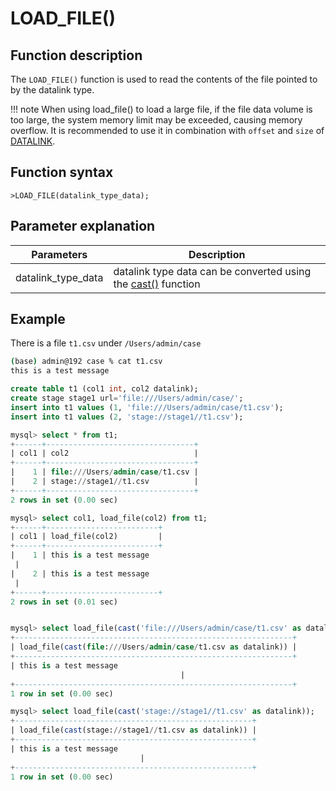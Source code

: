 # **LOAD_FILE()**

## **Function description**

The `LOAD_FILE()` function is used to read the contents of the file pointed to by the datalink type.

!!! note
    When using load_file() to load a large file, if the file data volume is too large, the system memory limit may be exceeded, causing memory overflow. It is recommended to use it in combination with `offset` and `size` of [DATALINK](../../Data-Types/datalink-type.md).

## **Function syntax**

```
>LOAD_FILE(datalink_type_data);
```

## **Parameter explanation**

| Parameters | Description |
| ----| ----|
| datalink_type_data | datalink type data can be converted using the [cast()](../../Operators/operators/cast-functions-and-operators/cast.md) function |

## Example

There is a file `t1.csv` under `/Users/admin/case`

```bash
(base) admin@192 case % cat t1.csv
this is a test message
```

```sql
create table t1 (col1 int, col2 datalink);
create stage stage1 url='file:///Users/admin/case/';
insert into t1 values (1, 'file:///Users/admin/case/t1.csv');
insert into t1 values (2, 'stage://stage1//t1.csv');

mysql> select * from t1;
+------+---------------------------------+
| col1 | col2                            |
+------+---------------------------------+
|    1 | file:///Users/admin/case/t1.csv |
|    2 | stage://stage1//t1.csv          |
+------+---------------------------------+
2 rows in set (0.00 sec)

mysql> select col1, load_file(col2) from t1;
+------+-------------------------+
| col1 | load_file(col2)         |
+------+-------------------------+
|    1 | this is a test message
 |
|    2 | this is a test message
 |
+------+-------------------------+
2 rows in set (0.01 sec)


mysql> select load_file(cast('file:///Users/admin/case/t1.csv' as datalink));
+--------------------------------------------------------------+
| load_file(cast(file:///Users/admin/case/t1.csv as datalink)) |
+--------------------------------------------------------------+
| this is a test message
                                      |
+--------------------------------------------------------------+
1 row in set (0.00 sec)

mysql> select load_file(cast('stage://stage1//t1.csv' as datalink));
+-----------------------------------------------------+
| load_file(cast(stage://stage1//t1.csv as datalink)) |
+-----------------------------------------------------+
| this is a test message
                             |
+-----------------------------------------------------+
1 row in set (0.00 sec)
```